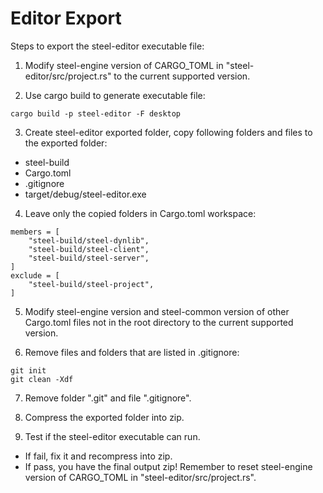 # Editor Export

Steps to export the steel-editor executable file:

1. Modify steel-engine version of CARGO_TOML in "steel-editor/src/project.rs" to the current supported version.

2. Use cargo build to generate executable file:
```
cargo build -p steel-editor -F desktop
```

3. Create steel-editor exported folder, copy following folders and files to the exported folder:
* steel-build
* Cargo.toml
* .gitignore
* target/debug/steel-editor.exe

4. Leave only the copied folders in Cargo.toml workspace:
```
members = [
    "steel-build/steel-dynlib",
    "steel-build/steel-client",
    "steel-build/steel-server",
]
exclude = [
    "steel-build/steel-project",
]
```

5. Modify steel-engine version and steel-common version of other Cargo.toml files not in the root directory to the current supported version.

6. Remove files and folders that are listed in .gitignore:
```
git init
git clean -Xdf
```

7. Remove folder ".git" and file ".gitignore".

8. Compress the exported folder into zip.

9. Test if the steel-editor executable can run.
* If fail, fix it and recompress into zip.
* If pass, you have the final output zip! Remember to reset steel-engine version of CARGO_TOML in "steel-editor/src/project.rs".
